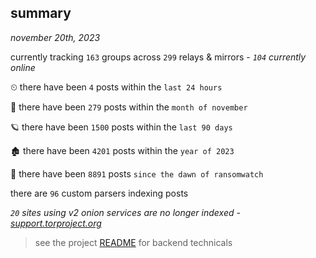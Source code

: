 
## summary
_november 20th, 2023_

currently tracking `163` groups across `299` relays & mirrors - _`104` currently online_

⏲ there have been `4` posts within the `last 24 hours`

🦈 there have been `279` posts within the `month of november`

🪐 there have been `1500` posts within the `last 90 days`

🏚 there have been `4201` posts within the `year of 2023`

🦕 there have been `8891` posts `since the dawn of ransomwatch`

there are `96` custom parsers indexing posts

_`20` sites using v2 onion services are no longer indexed - [support.torproject.org](https://support.torproject.org/onionservices/v2-deprecation/)_

> see the project [README](https://github.com/joshhighet/ransomwatch#ransomwatch--) for backend technicals
